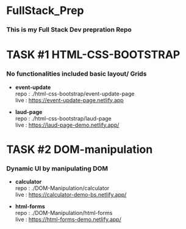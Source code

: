 # FullStack_Prep
### This is my Full Stack Dev prepration Repo

# TASK #1 HTML-CSS-BOOTSTRAP
 ### No functionalities included basic layout/ Grids 
 * **event-update** <br/>
      repo : ./html-css-bootstrap/event-update-page <br/>
      live : https://event-update-page.netlify.app 
 
 * **laud-page** <br/>
      repo : ./html-css-bootstrap/laud-page <br/>
      live : https://laud-page-demo.netlify.app/
         
# TASK #2 DOM-manipulation
 ### Dynamic UI by manipulating DOM
 * **calculator** <br/>
      repo : ./DOM-Manipulation/calculator <br/>
      live : https://calculator-demo-bs.netlify.app/
 
 * **html-forms** <br/>
      repo : ./DOM-Manipulation/html-forms <br/>
      live : https://html-forms-demo.netlify.app/

